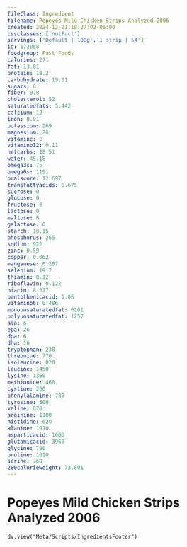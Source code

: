 ```yaml
---
fileClass: Ingredient
filename: Popeyes Mild Chicken Strips Analyzed 2006
created: 2024-12-21T19:27:02-06:00
cssclasses: ['nutFact']
servings: ['Default | 100g','1 strip | 54']
id: 172088
foodgroup: Fast Foods
calories: 271
fat: 13.01
protein: 19.2
carbohydrate: 19.31
sugars: 0
fiber: 0.8
cholesterol: 52
saturatedfats: 5.442
calcium: 12
iron: 0.91
potassium: 269
magnesium: 26
vitaminc: 0
vitaminb12: 0.11
netcarbs: 18.51
water: 45.18
omega3s: 75
omega6s: 1191
pralscore: 12.697
transfattyacids: 0.675
sucrose: 0
glucose: 0
fructose: 0
lactose: 0
maltose: 0
galactose: 0
starch: 18.15
phosphorus: 265
sodium: 922
zinc: 0.59
copper: 0.062
manganese: 0.207
selenium: 19.7
thiamin: 0.12
riboflavin: 0.122
niacin: 8.317
pantothenicacid: 1.06
vitaminb6: 0.486
monounsaturatedfat: 6201
polyunsaturatedfat: 1257
ala: 6
epa: 26
dpa: 6
dha: 16
tryptophan: 230
threonine: 770
isoleucine: 820
leucine: 1450
lysine: 1360
methionine: 460
cystine: 260
phenylalanine: 780
tyrosine: 500
valine: 870
arginine: 1100
histidine: 620
alanine: 1010
asparticacid: 1600
glutamicacid: 3960
glycine: 790
proline: 1010
serine: 760
200calorieweight: 73.801
---
```


# Popeyes Mild Chicken Strips Analyzed 2006

```dataviewjs
dv.view("Meta/Scripts/IngredientsFooter")
```